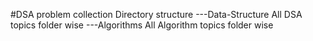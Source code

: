 #DSA problem collection
Directory structure
	---Data-Structure
		All DSA topics folder wise
	---Algorithms
		All Algorithm topics folder wise



